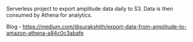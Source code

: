  Serverless project to export amplitude data daily to S3. Data is then consumed by Athena for analytics.

Blog - https://medium.com/@surakshith/export-data-from-amplitude-to-amazon-athena-a84c0c3abafe
